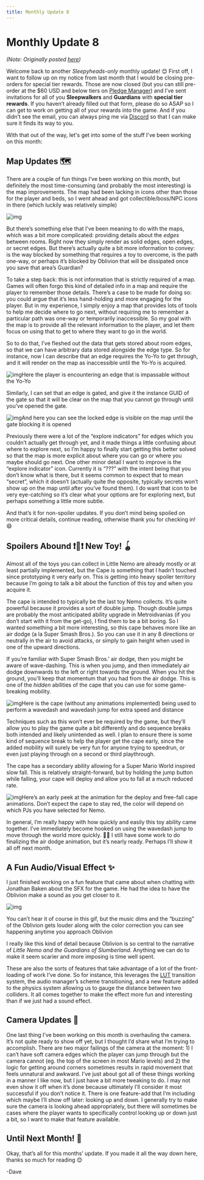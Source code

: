 ```yaml
---
title: Monthly Update 8
---
```

# Monthly Update 8

*(Note: Originally posted [here](https://www.kickstarter.com/projects/diesoft/little-nemo/posts/3741472))*

Welcome back to another *Sleepyheads-only* monthly update! 😊 First off, I want to follow up on my notice from last month that I would be closing pre-orders for special tier rewards. Those are now closed (but you can still pre-order at the $60 USD and below tiers on [Pledge Manager](https://diesoft.pledgemanager.com/projects/little-nemo/participate/)) and I’ve sent invitations for all of you **Sleepwalkers** and **Guardians** with **special tier rewards**. If you haven’t already filled out that form, please do so ASAP so I can get to work on getting all of your rewards into the game. And if you didn’t see the email, you can always ping me via [Discord](https://discord.com/invite/9NymgSJAVp) so that I can make sure it finds its way to you.

With that out of the way, let's get into some of the stuff I've been working on this month:



## Map Updates 🗺️

There are a couple of fun things I’ve been working on this month, but definitely the most time-consuming (and probably the most interesting) is the map improvements. The map had been lacking in icons other than those for the player and beds, so I went ahead and got collectible/boss/NPC icons in there (which luckily was relatively simple)

![img](https://ksr-ugc.imgix.net/assets/040/052/419/1f45f706f87914562aedb64fbc98d18d_original.png?ixlib=rb-4.0.2&w=700&fit=max&v=1677273955&gif-q=50&lossless=true&s=f0caf4a650269a1f14b42624f3716181)

But there’s something else that I’ve been meaning to do with the maps, which was a bit more complicated: providing details about the *edges* between rooms. Right now they simply render as solid edges, open edges, or secret edges. But there’s actually quite a bit more information to convey: is the way blocked by something that requires a toy to overcome, is the path one-way, or perhaps it’s blocked by Oblivion that will be dissipated once you save that area’s Guardian?

To take a step back: this is not information that is strictly required of a map. Games will often forgo this kind of detailed info in a map and require the player to remember those details. There’s a case to be made for doing so: you could argue that it’s less hand-holding and more engaging for the player. But in my experience, I simply enjoy a map that provides lots of tools to help me decide where to go next, without requiring me to remember a particular path was one-way or temporarily inaccessible. So my goal with the map is to provide all the relevant information to the player, and let them focus on using that to get to where they want to go in the world.

So to do that, I’ve fleshed out the data that gets stored about room edges, so that we can have arbitrary data stored alongside the edge type. So for instance, now I can describe that an edge requires the Yo-Yo to get through, and it will render on the map as inaccessible until the Yo-Yo is acquired.

![img](https://ksr-ugc.imgix.net/assets/040/052/423/2d564c08e44f786302b1fa62f65521ee_original.gif?ixlib=rb-4.0.2&w=700&fit=max&v=1677274002&gif-q=50&q=92&s=6bc04d85fdfaeaa9c6750bb145106c96)Here the player is encountering an edge that is impassable without the Yo-Yo

Similarly, I can set that an edge is gated, and give it the instance GUID of the gate so that it will be clear on the map that you cannot go through until you’ve opened the gate.

![img](https://ksr-ugc.imgix.net/assets/040/052/440/0248540f8fe1c2e22bbcb87aed35fe83_original.gif?ixlib=rb-4.0.2&w=700&fit=max&v=1677274127&gif-q=50&q=92&s=2d26c59e75d45be690f2a789b4253938)And here you can see the locked edge is visible on the map until the gate blocking it is opened

Previously there were a lot of the “explore indicators” for edges which you couldn’t actually get through yet, and it made things a little confusing about where to explore next, so I’m happy to finally start getting this better solved so that the map is more explicit about where you can go or where you maybe should go next. One other minor detail I want to improve is the “explore indicator” icon. Currently it is “???” with the intent being that you don’t know what is there, but it seems common to expect that to mean “secret”, which it doesn’t (actually quite the opposite, typically secrets won’t show up on the map until after you’ve found them). I do want that icon to be very eye-catching so it’s clear what your options are for exploring next, but perhaps something a little more subtle.

And that’s it for non-spoiler updates. If you don’t mind being spoiled on more critical details, continue reading, otherwise thank you for checking in! 😄



## Spoilers Abound ❗🙈❗ New Toy! 🪀 

Almost all of the toys you can collect in Little Nemo are already mostly or at least partially implemented, but the Cape is something that I hadn’t touched since prototyping it very early on. This is getting into heavy spoiler territory because I’m going to talk a bit about the function of this toy and when you acquire it.

The cape is intended to typically be the last toy Nemo collects. It’s quite powerful because it provides a sort of double jump. Though double jumps are probably the most anticipated ability upgrade in Metroidvanias (if you don’t start with it from the get-go), I find them to be a bit boring. So I wanted something a bit more interesting, so this cape behaves more like an air dodge (a la Super Smash Bros.). So you can use it in any 8 directions or neutrally in the air to avoid attacks, or simply to gain height when used in one of the upward directions.

If you’re familiar with Super Smash Bros.’ air dodge, then you might be aware of wave-dashing. This is when you jump, and then immediately air dodge downwards to the left or right towards the ground. When you hit the ground, you’ll keep that momentum that you had from the air dodge. This is one of the *hidden* abilities of the cape that you can use for some game-breaking mobility.

![img](https://ksr-ugc.imgix.net/assets/040/052/453/ab5fa3aac3433940bb4e2164fbce851a_original.gif?ixlib=rb-4.0.2&w=700&fit=max&v=1677274210&gif-q=50&q=92&s=7946c6bd6f702ea75a667f9b5ca5f4eb)Here is the cape (without any animations implemented) being used to perform a wavedash and wavedash jump for extra speed and distance

Techniques such as this won’t ever be required by the game, but they’ll allow you to play the game quite a bit differently and do sequence breaks both intended and likely unintended as well. I plan to ensure there is some kind of sequence break to help the player get the cape early, since the added mobility will surely be very fun for anyone trying to speedrun, or even just playing through on a second or third playthrough.

The cape has a secondary ability allowing for a Super Mario World inspired slow fall. This is relatively straight-forward, but by holding the jump button while falling, your cape will deploy and allow you to fall at a much reduced rate.

![img](https://ksr-ugc.imgix.net/assets/040/052/455/50272f497e7576f24376c0017f8f6f49_original.gif?ixlib=rb-4.0.2&w=700&fit=max&v=1677274261&gif-q=50&q=92&s=1ecef2a88d08922540c16884fd17283b)Here’s an early peek at the animation for the deploy and free-fall cape animations. Don’t expect the cape to stay red, the color will depend on which PJs you have selected for Nemo.

In general, I’m really happy with how quickly and easily this toy ability came together. I’ve immediately become hooked on using the wavedash jump to move through the world more quickly. 🦔💙 I still have some work to do finalizing the air dodge animation, but it’s nearly ready. Perhaps I’ll show it all off next month.



## A Fun Audio/Visual Effect ✨

I just finished working on a fun feature that came about when chatting with Jonathan Baken about the SFX for the game. He had the idea to have the Oblivion make a sound as you get closer to it.

![img](https://ksr-ugc.imgix.net/assets/040/052/460/fb36b65ef4fadb5df8ec0111a3bf4cd4_original.gif?ixlib=rb-4.0.2&w=700&fit=max&v=1677274298&gif-q=50&q=92&s=4355a683428136b019601552a747e00b)

You can’t hear it of course in this gif, but the music dims and the “buzzing” of the Oblivion gets louder along with the color correction you can see happening anytime you approach Oblivion

I really like this kind of detail because Oblivion is so central to the narrative of *Little Nemo and the Guardians of Slumberland*. Anything we can do to make it seem scarier and more imposing is time well spent.

These are also the sorts of features that take advantage of a lot of the front-loading of work I’ve done. So for instance, this leverages the [LUT](https://www.adorama.com/alc/what-is-lut-color-grading) transition system, the audio manager’s scheme transitioning, and a new feature added to the physics system allowing us to gauge the distance between two colliders. It all comes together to make the effect more fun and interesting than if we just had a sound effect.



## Camera Updates 🎥

One last thing I’ve been working on this month is overhauling the camera. It’s not quite ready to show off yet, but I thought I’d share what I’m trying to accomplish. There are two major failings of the camera at the moment: 1) I can’t have soft camera edges which the player can jump through but the camera cannot (eg. the top of the screen in most Mario levels) and 2) the logic for getting around corners sometimes results in rapid movement that feels unnatural and awkward. I’ve just about got all of these things working in a manner I like now, but I just have a bit more tweaking to do. I may not even show it off when it’s done because ultimately I’ll consider it most successful if you don’t notice it. There is one feature-add that I’m including which maybe I’ll show off later: looking up and down. I generally try to make sure the camera is looking ahead appropriately, but there will sometimes be cases where the player wants to specifically control looking up or down just a bit, so I want to make that feature available.



## Until Next Month! 👋

Okay, that’s all for this months’ update. If you made it all the way down here, thanks so much for reading 😊

-Dave